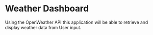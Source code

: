 # Weather Dashboard

Using the OpenWeather API this application will be able to retrieve and display weather data from User input.
